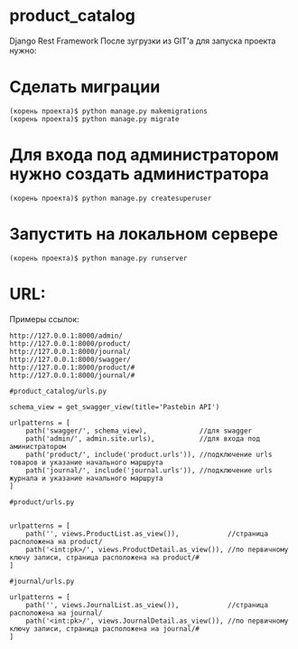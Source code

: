 # product_catalog
Django Rest Framework
После зугрузки из GIT'a для запуска проекта нужно:

# Сделать миграции 
```
(корень проекта)$ python manage.py makemigrations
(корень проекта)$ python manage.py migrate
```
# Для входа под администратором нужно создать администратора
```
(корень проекта)$ python manage.py createsuperuser
```
# Запустить на локальном сервере
```
(корень проекта)$ python manage.py runserver
```
# URL:
Примеры ссылок:
```
http://127.0.0.1:8000/admin/
http://127.0.0.1:8000/product/
http://127.0.0.1:8000/journal/
http://127.0.0.1:8000/swagger/
http://127.0.0.1:8000/product/#
http://127.0.0.1:8000/journal/#
```

```
#product_catalog/urls.py

schema_view = get_swagger_view(title='Pastebin API')

urlpatterns = [
    path('swagger/', schema_view),             //для swagger
    path('admin/', admin.site.urls),           //для входа под аминистратором
    path('product/', include('product.urls')), //подключение urls товаров и указание начального маршрута
    path('journal/', include('journal.urls')), //подключение urls журнала и указание начального маршрута
]

#product/urls.py


urlpatterns = [
    path('', views.ProductList.as_view()),            //страница расположена на product/
    path('<int:pk>/', views.ProductDetail.as_view()), //по первичному ключу записи, страница расположена на product/# 
]

#journal/urls.py

urlpatterns = [
    path('', views.JournalList.as_view()),            //страница расположена на journal/
    path('<int:pk>/', views.JournalDetail.as_view()), //по первичному ключу записи, страница расположена на journal/# 
]
```
